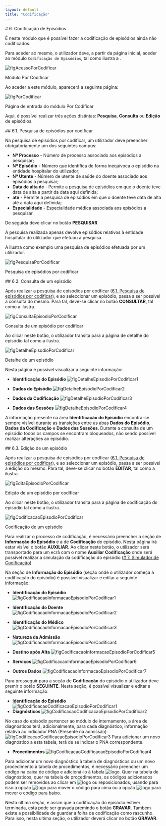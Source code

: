 ```yaml
---
layout: default
title: "Codificação"
---
```


<div id="codificacao-de-episodios"></div>
# 6. Codificação de Episódios

É neste módulo que é possível fazer a codificação de episódios ainda não codificados.

Para aceder ao mesmo, o utilizador deve, a partir da página inicial, aceder ao módulo `Codificação de Episódios`, tal como ilustra a [](#figAcessoPorCodificar).

![figAcessoPorCodificar](img/pages/6_1.jpg)

<p class="caption" id="figAcessoPorCodificar">Módulo Por Codificar</p>

Ao aceder a este módulo, aparecerá a seguinte página:

![figPorCodificar](img/pages/6_2.jpg)

<p class="caption" id="figPorCodificar">Página de entrada do módulo Por Codificar</p>

Aqui, é possível realizar três ações distintas: **Pesquisa**, **Consulta** ou **Edição** de episódios. 

<div id="codificacao-pesquisa-de-episodios"></div>
## 6.1. Pesquisa de episódios por codificar

Na pesquisa de episódios por codificar, um utilizador deve preencher obrigatoriamente um dos seguintes campos:

* **Nº Processo** - Número de processo associado aos episódios a pesquisar;
* **Nº Episódio** - Número que identifica de forma inequívoca o episódio na entidade hospitalar do utilizador;
* **Nº Utente** - Número de utente de saúde do doente associado aos episódios a pesquisar;
* **Data de alta de** - Permite a pesquisa de episódios em que o doente teve data de alta a partir da data aqui definida;
* **até** - Permite a pesquisa de episódios em que o doente teve data de alta até a data aqui definida;
* **Especialidade** - Especialidade médica associada aos episódios a pesquisar.

De seguida deve clicar no botão **PESQUISAR**.

A pesquisa realizada apenas devolve episódios relativos à entidade hospitalar do utilizador que efetuou a pesquisa.

A [](#figPesquisaPorCodificar) ilustra como exemplo uma pesquisa de episódios efetuada por um utilizador.

![figPesquisaPorCodificar](img/pages/6_1_1.jpg)

<p class="caption" id="figPesquisaPorCodificar">Pesquisa de episódios por codificar</p>

<div id="codificacao-consulta-de-episodios"></div>
## 6.2. Consulta de um episódio

Após realizar a pesquisa de episódios por codficar ([6.1. Pesquisa de episódios por codificar](#pesquisa-de-episodios-por-codificar)), e ao seleccionar um episódio, passa a ser possível a consulta do mesmo.
Para tal, deve-se clicar no botão **CONSULTAR**, tal como a [](#figConsultaEpisodioPorCodificar) ilustra.

![figConsultaEpisodioPorCodificar](img/pages/6_2_1.jpg)

<p class="caption" id="figConsultaEpisodioPorCodificar">Consulta de um episódio por codificar</p>

Ao clicar neste botão, o utilizador transita para a página de detalhe do episódio tal como a [](#figDetalheEpisodioPorCodificar) ilustra.

![figDetalheEpisodioPorCodificar](img/pages/6_2_2.jpg)

<p class="caption" id="figDetalheEpisodioPorCodificar">Detalhe de um episódio</p>

Nesta página é possível visualizar a seguinte informação:

* **Identificação do Episódio**
![figDetalheEpisodioPorCodificar1](img/pages/6_2_3.jpg)

* **Dados do Episódio**
![figDetalheEpisodioPorCodificar2](img/pages/6_2_4.jpg)

* **Dados da Codificação**
![figDetalheEpisodioPorCodificar3](img/pages/6_2_5.jpg)

* **Dados das Sessões**
![figDetalheEpisodioPorCodificar4](img/pages/6_2_6.jpg)


A informação presente na área **Identificação do Episódio** encontra-se sempre visível durante as transições entre as abas **Dados do Episódio**, **Dados da Codificação** e **Dados das Sessões**.
Durante a consulta de um episódio todos os campos se encontram bloqueados, não sendo possível realizar alterações ao episódio.

<div id="codificacao-edicao-de-episodios"></div>
## 6.3. Edição de um episódio

Após realizar a pesquisa de episódios por codficar ([6.1. Pesquisa de episódios por codificar](#pesquisa-de-episodios-por-codificar)), e ao seleccionar um episódio, passa a ser possível a edição do mesmo.
Para tal, deve-se clicar no botão **EDITAR**, tal como a [](#figEditaEpisodioPorCodificar) ilustra.

![figEditaEpisodioPorCodificar](img/pages/6_3_1.jpg)

<p class="caption" id="figEditaEpisodioPorCodificar">Edição de um episódio por codificar</p>

Ao clicar neste botão, o utilizador transita para a página de codificação do episódio tal como a [](#figCodificacaoEpisodioPorCodificar) ilustra.

![figCodificacaoEpisodioPorCodificar](img/pages/6_3_2.jpg)

<p class="caption" id="figCodificacaoEpisodioPorCodificar">Codificação de um episódio</p>

Para realizar o processo de codificação, é necessário preencher a seção de **Informação do Episódio** e a de **Codificação** do episódio.
Nesta página irá estar visível o botão **AUXILIAR**. Ao clicar neste botão, o utilizador será transportado para um ecrã com o nome **Auxiliar Codificação** onde será possível realizar a simulação da codificação do episódio ([# 7. Simulador de Codificação](#simular-episodio)).

Na seção de **Informação do Episódio** (seção onde o utilizador começa a codificação do episódio) é possível visualizar e editar a seguinte informação:

* **Identificação do Episódio**
![figCodificacaoInformacaoEpisodioPorCodificar1](img/pages/6_3_3.jpg)

* **Identificação do Doente**
![figCodificacaoInformacaoEpisodioPorCodificar2](img/pages/6_3_4.jpg)

* **Identificação do Médico**
![figCodificacaoInformacaoEpisodioPorCodificar3](img/pages/6_3_5.jpg)

* **Natureza da Admissão**
![figCodificacaoInformacaoEpisodioPorCodificar4](img/pages/6_3_6.jpg)

* **Destino após Alta**
![figCodificacaoInformacaoEpisodioPorCodificar5](img/pages/6_3_7.jpg)

* **Serviços**
![figCodificacaoInformacaoEpisodioPorCodificar6](img/pages/6_3_8.jpg)

* **Outros Dados**
![figCodificacaoInformacaoEpisodioPorCodificar7](img/pages/6_3_9.jpg)

Para prosseguir para a seção de **Codificação** do episódio o utilizador deve premir o botão **SEGUINTE**. 
Nesta seção, é possível visualizar e editar a seguinte informação:

* **Identificação do Episódio**
![figCodificacaoCodificacaoEpisodioPorCodificar1](img/pages/6_3_10.jpg)
* **Diagnósticos**
![figCodificacaoCodificacaoEpisodioPorCodificar2](img/pages/6_3_11.jpg)

No caso do episódio pertencer ao módulo de internamento, a área de diagnósticos terá, adicionalmente, para cada diagnóstico, informação relativa ao indicador PNA (Presente na admissão):
![figCodificacaoCodificacaoEpisodioPorCodificar3](img/pages/6_3_12.jpg)
Para adicionar um novo diagnóstico a esta tabela, terá de se indicar o PNA correspondente.

* **Procedimentos**
![figCodificacaoCodificacaoEpisodioPorCodificar4](img/pages/6_3_13.jpg)

Para adicionar um novo diagnóstico à tabela de diagnósticos ou um novo procedimento à tabela de procedimentos, é necessário preencher um código na caixa de código e adicioná-lo à tabela ![logo](img/6_3_14.jpg).
Quer na tabela de diagnósticos, quer na tabela de procedimentos, os códigos adicionados podem ser removidos ao clicar em ![logo](img/6_3_15.jpg) ou reposicionados, usando para isso a opção ![logo](img/6_3_16.jpg) para mover o código para cima ou a opção ![logo](img/6_3_17.jpg) para mover o código para baixo.

Nesta última seção, e assim que a codificação do episódio estiver terminada, esta pode ser gravada premindo o botão **GRAVAR**.
Também existe a possibilidade de guardar a folha de codificação como rascunho. Para isso, nesta ultima seção, o utilizador deverá clicar no botão **GRAVAR**.

